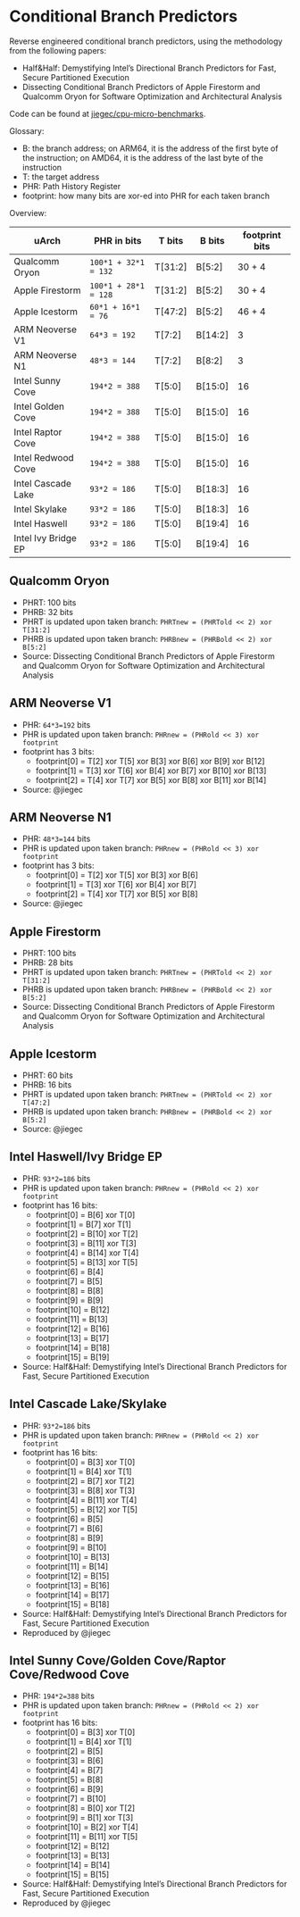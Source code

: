 # Conditional Branch Predictors

Reverse engineered conditional branch predictors, using the methodology from the following papers:

- Half&Half: Demystifying Intel’s Directional Branch Predictors for Fast, Secure Partitioned Execution
- Dissecting Conditional Branch Predictors of Apple Firestorm and Qualcomm Oryon for Software Optimization and Architectural Analysis

Code can be found at [jiegec/cpu-micro-benchmarks](https://github.com/jiegec/cpu-micro-benchmarks).

Glossary:

- B: the branch address; on ARM64, it is the address of the first byte of the instruction; on AMD64, it is the address of the last byte of the instruction
- T: the target address
- PHR: Path History Register
- footprint: how many bits are xor-ed into PHR for each taken branch

Overview:

| uArch               | PHR in bits          | T bits  | B bits  | footprint bits |
|---------------------|----------------------|---------|---------|----------------|
| Qualcomm Oryon      | `100*1 + 32*1 = 132` | T[31:2] | B[5:2]  | 30 + 4         |
| Apple Firestorm     | `100*1 + 28*1 = 128` | T[31:2] | B[5:2]  | 30 + 4         |
| Apple Icestorm      | `60*1 + 16*1 = 76`   | T[47:2] | B[5:2]  | 46 + 4         |
| ARM Neoverse V1     | `64*3 = 192`         | T[7:2]  | B[14:2] | 3              |
| ARM Neoverse N1     | `48*3 = 144`         | T[7:2]  | B[8:2]  | 3              |
| Intel Sunny Cove    | `194*2 = 388`        | T[5:0]  | B[15:0] | 16             |
| Intel Golden Cove   | `194*2 = 388`        | T[5:0]  | B[15:0] | 16             |
| Intel Raptor Cove   | `194*2 = 388`        | T[5:0]  | B[15:0] | 16             |
| Intel Redwood Cove  | `194*2 = 388`        | T[5:0]  | B[15:0] | 16             |
| Intel Cascade Lake  | `93*2 = 186`         | T[5:0]  | B[18:3] | 16             |
| Intel Skylake       | `93*2 = 186`         | T[5:0]  | B[18:3] | 16             |
| Intel Haswell       | `93*2 = 186`         | T[5:0]  | B[19:4] | 16             |
| Intel Ivy Bridge EP | `93*2 = 186`         | T[5:0]  | B[19:4] | 16             |

## Qualcomm Oryon

- PHRT: 100 bits
- PHRB: 32 bits
- PHRT is updated upon taken branch: `PHRTnew = (PHRTold << 2) xor T[31:2]`
- PHRB is updated upon taken branch: `PHRBnew = (PHRBold << 2) xor B[5:2]`
- Source: Dissecting Conditional Branch Predictors of Apple Firestorm and Qualcomm Oryon for Software Optimization and Architectural Analysis

## ARM Neoverse V1

- PHR: `64*3=192` bits
- PHR is updated upon taken branch: `PHRnew = (PHRold << 3) xor footprint`
- footprint has 3 bits:
    - footprint[0] = T[2] xor T[5] xor B[3] xor B[6] xor B[9] xor B[12]
    - footprint[1] = T[3] xor T[6] xor B[4] xor B[7] xor B[10] xor B[13]
    - footprint[2] = T[4] xor T[7] xor B[5] xor B[8] xor B[11] xor B[14]
- Source: @jiegec

## ARM Neoverse N1

- PHR: `48*3=144` bits
- PHR is updated upon taken branch: `PHRnew = (PHRold << 3) xor footprint`
- footprint has 3 bits:
    - footprint[0] = T[2] xor T[5] xor B[3] xor B[6]
    - footprint[1] = T[3] xor T[6] xor B[4] xor B[7]
    - footprint[2] = T[4] xor T[7] xor B[5] xor B[8]
- Source: @jiegec

## Apple Firestorm

- PHRT: 100 bits
- PHRB: 28 bits
- PHRT is updated upon taken branch: `PHRTnew = (PHRTold << 2) xor T[31:2]`
- PHRB is updated upon taken branch: `PHRBnew = (PHRBold << 2) xor B[5:2]`
- Source: Dissecting Conditional Branch Predictors of Apple Firestorm and Qualcomm Oryon for Software Optimization and Architectural Analysis

## Apple Icestorm

- PHRT: 60 bits
- PHRB: 16 bits
- PHRT is updated upon taken branch: `PHRTnew = (PHRTold << 2) xor T[47:2]`
- PHRB is updated upon taken branch: `PHRBnew = (PHRBold << 2) xor B[5:2]`
- Source: @jiegec

## Intel Haswell/Ivy Bridge EP

- PHR: `93*2=186` bits
- PHR is updated upon taken branch: `PHRnew = (PHRold << 2) xor footprint`
- footprint has 16 bits:
    - footprint[0] = B[6] xor T[0]
    - footprint[1] = B[7] xor T[1]
    - footprint[2] = B[10] xor T[2]
    - footprint[3] = B[11] xor T[3]
    - footprint[4] = B[14] xor T[4]
    - footprint[5] = B[13] xor T[5]
    - footprint[6] = B[4]
    - footprint[7] = B[5]
    - footprint[8] = B[8]
    - footprint[9] = B[9]
    - footprint[10] = B[12]
    - footprint[11] = B[13]
    - footprint[12] = B[16]
    - footprint[13] = B[17]
    - footprint[14] = B[18]
    - footprint[15] = B[19]
- Source: Half&Half: Demystifying Intel’s Directional Branch Predictors for Fast, Secure Partitioned Execution

## Intel Cascade Lake/Skylake

- PHR: `93*2=186` bits
- PHR is updated upon taken branch: `PHRnew = (PHRold << 2) xor footprint`
- footprint has 16 bits:
    - footprint[0] = B[3] xor T[0]
    - footprint[1] = B[4] xor T[1]
    - footprint[2] = B[7] xor T[2]
    - footprint[3] = B[8] xor T[3]
    - footprint[4] = B[11] xor T[4]
    - footprint[5] = B[12] xor T[5]
    - footprint[6] = B[5]
    - footprint[7] = B[6]
    - footprint[8] = B[9]
    - footprint[9] = B[10]
    - footprint[10] = B[13]
    - footprint[11] = B[14]
    - footprint[12] = B[15]
    - footprint[13] = B[16]
    - footprint[14] = B[17]
    - footprint[15] = B[18]
- Source: Half&Half: Demystifying Intel’s Directional Branch Predictors for Fast, Secure Partitioned Execution
- Reproduced by @jiegec

## Intel Sunny Cove/Golden Cove/Raptor Cove/Redwood Cove

- PHR: `194*2=388` bits
- PHR is updated upon taken branch: `PHRnew = (PHRold << 2) xor footprint`
- footprint has 16 bits:
    - footprint[0] = B[3] xor T[0]
    - footprint[1] = B[4] xor T[1]
    - footprint[2] = B[5]
    - footprint[3] = B[6]
    - footprint[4] = B[7]
    - footprint[5] = B[8]
    - footprint[6] = B[9]
    - footprint[7] = B[10]
    - footprint[8] = B[0] xor T[2]
    - footprint[9] = B[1] xor T[3]
    - footprint[10] = B[2] xor T[4]
    - footprint[11] = B[11] xor T[5]
    - footprint[12] = B[12]
    - footprint[13] = B[13]
    - footprint[14] = B[14]
    - footprint[15] = B[15]
- Source: Half&Half: Demystifying Intel’s Directional Branch Predictors for Fast, Secure Partitioned Execution
- Reproduced by @jiegec
